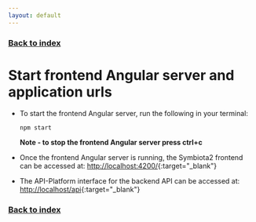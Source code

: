 ```yaml
---
layout: default
---
```


### [Back to index](../index.html)

# Start frontend Angular server and application urls

- To start the frontend Angular server, run the following in your terminal:
    
    `npm start`
    
    **Note - to stop the frontend Angular server press ctrl+c**

- Once the frontend Angular server is running, the Symbiota2 frontend can be accessed at: [http://localhost:4200/](http://localhost:4200/){:target="_blank"}
- The API-Platform interface for the backend API can be accessed at: [http://localhost/api](http://localhost/api){:target="_blank"}

### [Back to index](../index.html)
